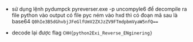 - sử dụng lệnh pydumpck pyreverser.exe -p uncompyle6 để decompile ra file python vào output có file pyc ném vào hxd thì có đoạn mã sau là base64
`Q0hIe3B5dGhvbjJFeGlfUmV2ZXJzZV9FTmdpbmVyaW5nfQ==`

- decode lại được flag
`CHH{python2Exi_Reverse_ENginering}`
